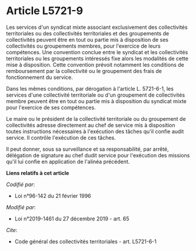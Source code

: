 # Article L5721-9

Les services d'un syndicat mixte associant exclusivement des collectivités territoriales ou des collectivités territoriales
et des groupements de collectivités peuvent être en tout ou partie mis à disposition de ses collectivités ou groupements
membres, pour l'exercice de leurs compétences. Une convention conclue entre le syndicat et les collectivités territoriales ou
les groupements intéressés fixe alors les modalités de cette mise à disposition. Cette convention prévoit notamment les
conditions de remboursement par la collectivité ou le groupement des frais de fonctionnement du service.

Dans les mêmes conditions, par dérogation à l'article L. 5721-6-1, les services d'une collectivité territoriale ou d'un
groupement de collectivités membre peuvent être en tout ou partie mis à disposition du syndicat mixte pour l'exercice de ses
compétences.

Le maire ou le président de la collectivité territoriale ou du groupement de collectivités adresse directement au chef de
service mis à disposition toutes instructions nécessaires à l'exécution des tâches qu'il confie audit service. Il contrôle
l'exécution de ces tâches.

Il peut donner, sous sa surveillance et sa responsabilité, par arrêté, délégation de signature au chef dudit service pour
l'exécution des missions qu'il lui confie en application de l'alinéa précédent.

**Liens relatifs à cet article**

_Codifié par_:

  - Loi n°96-142 du 21 février 1996

_Modifié par_:

  - Loi n°2019-1461 du 27 décembre 2019 - art. 65

_Cite_:

  - Code général des collectivités territoriales - art. L5721-6-1
